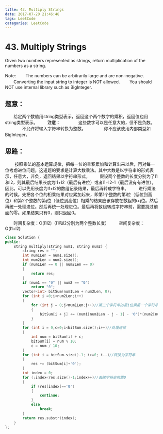 ```yaml
---
title: 43. Multiply Strings
date: 2017-07-20 21:46:48
tags: LeetCode
categories: LeetCode
---
```


# 43. Multiply Strings

Given two numbers represented as strings, return multiplication of the numbers as a string.

Note:
　　The numbers can be arbitrarily large and are non-negative.
　　Converting the input string to integer is NOT allowed.
　　You should NOT use internal library such as BigInteger.

<!--more-->

## 题意：

　　给定两个数值用string类型表示，返回这个两个数字的乘积，返回值也用string类型表示。
　　**注意：**
　　　　这些数字可以是任意大的，但不是负数。
　　　　不允许将输入字符串转换为整数。
　　　　你不应该使用内部类型如BigInteger。

## 思路：

　　 按照乘法的基本运算规律，把每一位的乘积累加和计算出来以后，再对每一位考虑进位问题。这道题的要求是计算大数乘法。其中大数是以字符串的形式表示，任意大，非负，返回结果以字符串形式。
　　假设两个整数的长度分别为了l1和l2，则其最后结果长度为l1+l2（最后有进位）或者l1+l2-1（最后没有有进位）。因此，可以先用长度为l1+l2的数组记录结果，最后再转成字符串。
　　进行乘法的时候，先把各个位的相乘结果对应累加起来，即第1个整数的第i位（低位到高位）和第2个整数的第j位（低位到高位）相乘的结果应该存放在数组的i+j位。然后再统一处理进位。然后再统一处理进位。最后再将数组转成字符串前，需要跳过前面的零。如果结果只有0，则只返回0。

　　时间复杂度：O(l1l2)（l1和l2分别为两个整数长度）
　　空间复杂度：O(l1+l2)

```c++
class Solution {
public:
	string multiply(string num1, string num2) {
		string res = "";
		int num1Len = num1.size();
		int num2Len = num2.size();
		if (num1Len == 0 || num2Len == 0)
		{
			return res;
		}
		if (num1 == "0" || num2 == "0")
			return "0";
		vector<int> bitSum(num1Len + num2Len, 0);
		for (int i =0;i<num2Len;i++)
		{
			for (int j = 0;j<num1Len;j++)//第二个字符串的第i位乘第一个字符串的0~j位，结果放到i+j位置，并累加
			{
				bitSum[i + j] += (num1[num1Len - j - 1] - '0')*(num2[num2Len - i - 1] - '0');
			}
		}
		for (int i = 0,c=0;i<bitSum.size();i++)//处理进位
		{
			int num = bitSum[i] + c;
			bitSum[i] = num % 10;
			c = num / 10;
		}
		for (int i = bitSum.size()-1; i>=0; i--)//转换为字符串
		{
			res += (bitSum[i]+'0');
		}
		int index = 0;
		for (;index<res.size()-1;index++)//去除字符串前置0
		{
			if (res[index]=='0')
			{
				continue;
			}
			else
				break;
		}
		return res.substr(index);
	}
};

```

